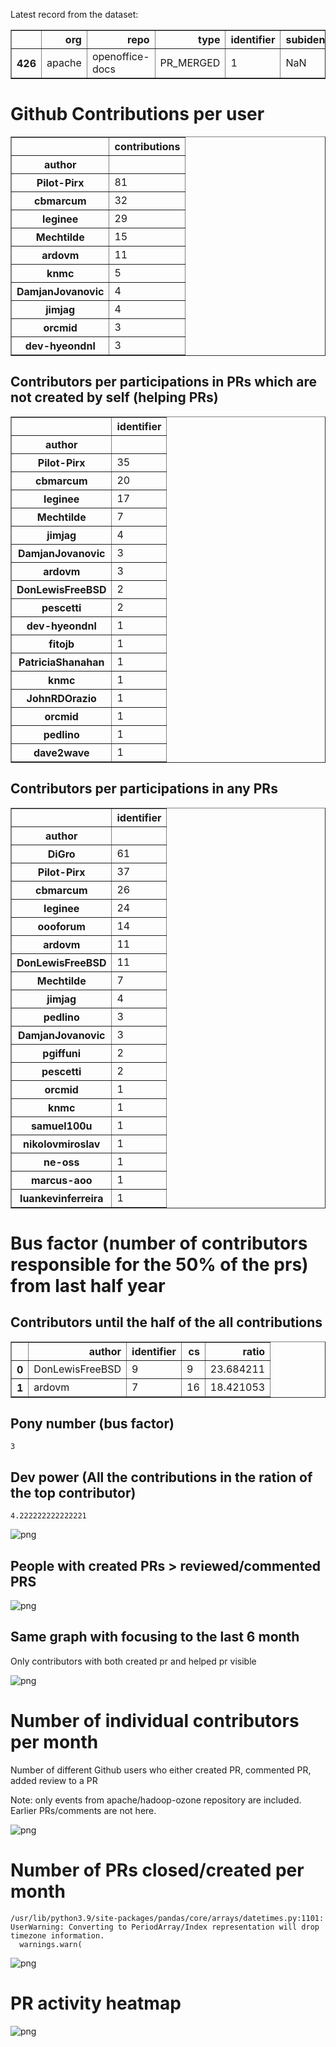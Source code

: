 Latest record from the dataset:




<div>
<table border="1" class="dataframe">
  <thead>
    <tr style="text-align: right;">
      <th></th>
      <th>org</th>
      <th>repo</th>
      <th>type</th>
      <th>identifier</th>
      <th>subidentifier</th>
      <th>date</th>
      <th>author</th>
      <th>owner</th>
      <th>project</th>
    </tr>
  </thead>
  <tbody>
    <tr>
      <th>426</th>
      <td>apache</td>
      <td>openoffice-docs</td>
      <td>PR_MERGED</td>
      <td>1</td>
      <td>NaN</td>
      <td>2021-02-09 19:16:37+00:00</td>
      <td>knmc</td>
      <td>FJCC</td>
      <td>openoffice</td>
    </tr>
  </tbody>
</table>
</div>



# Github Contributions per user





<div>
<table border="1" class="dataframe">
  <thead>
    <tr style="text-align: right;">
      <th></th>
      <th>contributions</th>
    </tr>
    <tr>
      <th>author</th>
      <th></th>
    </tr>
  </thead>
  <tbody>
    <tr>
      <th>Pilot-Pirx</th>
      <td>81</td>
    </tr>
    <tr>
      <th>cbmarcum</th>
      <td>32</td>
    </tr>
    <tr>
      <th>leginee</th>
      <td>29</td>
    </tr>
    <tr>
      <th>Mechtilde</th>
      <td>15</td>
    </tr>
    <tr>
      <th>ardovm</th>
      <td>11</td>
    </tr>
    <tr>
      <th>knmc</th>
      <td>5</td>
    </tr>
    <tr>
      <th>DamjanJovanovic</th>
      <td>4</td>
    </tr>
    <tr>
      <th>jimjag</th>
      <td>4</td>
    </tr>
    <tr>
      <th>orcmid</th>
      <td>3</td>
    </tr>
    <tr>
      <th>dev-hyeondnl</th>
      <td>3</td>
    </tr>
  </tbody>
</table>
</div>



## Contributors per participations in PRs which are not created by self (helping PRs)




<div>
<table border="1" class="dataframe">
  <thead>
    <tr style="text-align: right;">
      <th></th>
      <th>identifier</th>
    </tr>
    <tr>
      <th>author</th>
      <th></th>
    </tr>
  </thead>
  <tbody>
    <tr>
      <th>Pilot-Pirx</th>
      <td>35</td>
    </tr>
    <tr>
      <th>cbmarcum</th>
      <td>20</td>
    </tr>
    <tr>
      <th>leginee</th>
      <td>17</td>
    </tr>
    <tr>
      <th>Mechtilde</th>
      <td>7</td>
    </tr>
    <tr>
      <th>jimjag</th>
      <td>4</td>
    </tr>
    <tr>
      <th>DamjanJovanovic</th>
      <td>3</td>
    </tr>
    <tr>
      <th>ardovm</th>
      <td>3</td>
    </tr>
    <tr>
      <th>DonLewisFreeBSD</th>
      <td>2</td>
    </tr>
    <tr>
      <th>pescetti</th>
      <td>2</td>
    </tr>
    <tr>
      <th>dev-hyeondnl</th>
      <td>1</td>
    </tr>
    <tr>
      <th>fitojb</th>
      <td>1</td>
    </tr>
    <tr>
      <th>PatriciaShanahan</th>
      <td>1</td>
    </tr>
    <tr>
      <th>knmc</th>
      <td>1</td>
    </tr>
    <tr>
      <th>JohnRDOrazio</th>
      <td>1</td>
    </tr>
    <tr>
      <th>orcmid</th>
      <td>1</td>
    </tr>
    <tr>
      <th>pedlino</th>
      <td>1</td>
    </tr>
    <tr>
      <th>dave2wave</th>
      <td>1</td>
    </tr>
  </tbody>
</table>
</div>



## Contributors per participations in any PRs




<div>
<table border="1" class="dataframe">
  <thead>
    <tr style="text-align: right;">
      <th></th>
      <th>identifier</th>
    </tr>
    <tr>
      <th>author</th>
      <th></th>
    </tr>
  </thead>
  <tbody>
    <tr>
      <th>DiGro</th>
      <td>61</td>
    </tr>
    <tr>
      <th>Pilot-Pirx</th>
      <td>37</td>
    </tr>
    <tr>
      <th>cbmarcum</th>
      <td>26</td>
    </tr>
    <tr>
      <th>leginee</th>
      <td>24</td>
    </tr>
    <tr>
      <th>oooforum</th>
      <td>14</td>
    </tr>
    <tr>
      <th>ardovm</th>
      <td>11</td>
    </tr>
    <tr>
      <th>DonLewisFreeBSD</th>
      <td>11</td>
    </tr>
    <tr>
      <th>Mechtilde</th>
      <td>7</td>
    </tr>
    <tr>
      <th>jimjag</th>
      <td>4</td>
    </tr>
    <tr>
      <th>pedlino</th>
      <td>3</td>
    </tr>
    <tr>
      <th>DamjanJovanovic</th>
      <td>3</td>
    </tr>
    <tr>
      <th>pgiffuni</th>
      <td>2</td>
    </tr>
    <tr>
      <th>pescetti</th>
      <td>2</td>
    </tr>
    <tr>
      <th>orcmid</th>
      <td>1</td>
    </tr>
    <tr>
      <th>knmc</th>
      <td>1</td>
    </tr>
    <tr>
      <th>samuel100u</th>
      <td>1</td>
    </tr>
    <tr>
      <th>nikolovmiroslav</th>
      <td>1</td>
    </tr>
    <tr>
      <th>ne-oss</th>
      <td>1</td>
    </tr>
    <tr>
      <th>marcus-aoo</th>
      <td>1</td>
    </tr>
    <tr>
      <th>luankevinferreira</th>
      <td>1</td>
    </tr>
  </tbody>
</table>
</div>



# Bus factor (number of contributors responsible for the 50% of the prs) from last half year

## Contributors until the half of the all contributions




<div>
<table border="1" class="dataframe">
  <thead>
    <tr style="text-align: right;">
      <th></th>
      <th>author</th>
      <th>identifier</th>
      <th>cs</th>
      <th>ratio</th>
    </tr>
  </thead>
  <tbody>
    <tr>
      <th>0</th>
      <td>DonLewisFreeBSD</td>
      <td>9</td>
      <td>9</td>
      <td>23.684211</td>
    </tr>
    <tr>
      <th>1</th>
      <td>ardovm</td>
      <td>7</td>
      <td>16</td>
      <td>18.421053</td>
    </tr>
  </tbody>
</table>
</div>



## Pony number (bus factor)




    3



## Dev power (All the contributions in the ration of the top contributor)




    4.222222222222221




    
![png](github-contributions_files/github-contributions_18_0.png)
    


## People with created PRs > reviewed/commented PRS


    
![png](github-contributions_files/github-contributions_21_0.png)
    


## Same graph with focusing to the last 6 month

Only contributors with both created pr and helped pr visible


    
![png](github-contributions_files/github-contributions_25_0.png)
    


# Number of individual contributors per month

Number of different Github users who either created PR, commented PR, added review to a PR

Note: only events from apache/hadoop-ozone repository are included. Earlier PRs/comments are not here.


    
![png](github-contributions_files/github-contributions_28_0.png)
    


# Number of PRs closed/created per month

    /usr/lib/python3.9/site-packages/pandas/core/arrays/datetimes.py:1101: UserWarning: Converting to PeriodArray/Index representation will drop timezone information.
      warnings.warn(



    
![png](github-contributions_files/github-contributions_31_0.png)
    


# PR activity heatmap


    
![png](github-contributions_files/github-contributions_34_0.png)
    

